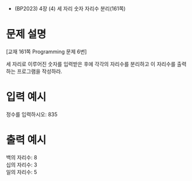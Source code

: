 - (BP2023) 4장 (4) 세 자리 숫자 자리수 분리(161쪽)
# 문제 설명
[교재 161쪽 Programming 문제 6번]

세 자리로 이루어진 숫자를 입력받은 후에 각각의 자리수를 분리하고 이 자리수를 출력하는 프로그램을 작성하라.
# 입력 예시
정수를 입력하시오: 835

# 출력 예시
백의 자리수: 8  
십의 자리수: 3  
일의 자리수: 5  
